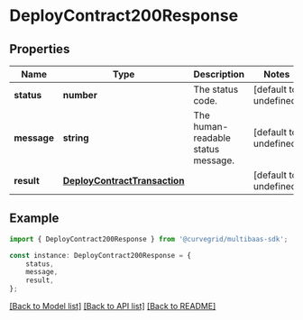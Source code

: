 # DeployContract200Response


## Properties

Name | Type | Description | Notes
------------ | ------------- | ------------- | -------------
**status** | **number** | The status code. | [default to undefined]
**message** | **string** | The human-readable status message. | [default to undefined]
**result** | [**DeployContractTransaction**](DeployContractTransaction.md) |  | [default to undefined]

## Example

```typescript
import { DeployContract200Response } from '@curvegrid/multibaas-sdk';

const instance: DeployContract200Response = {
    status,
    message,
    result,
};
```

[[Back to Model list]](../README.md#documentation-for-models) [[Back to API list]](../README.md#documentation-for-api-endpoints) [[Back to README]](../README.md)
